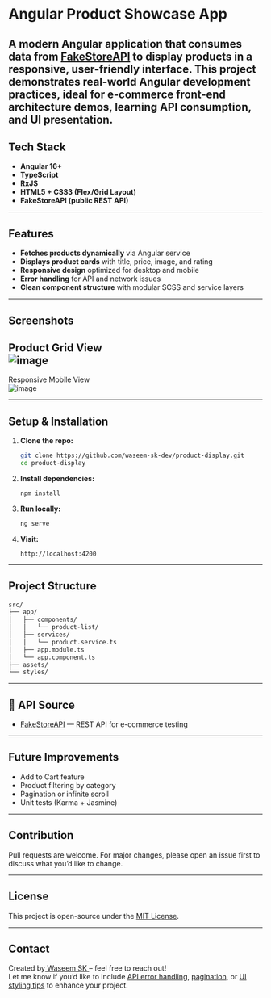 # Angular Product Showcase App

A modern Angular application that consumes data from [FakeStoreAPI](https://fakestoreapi.com/) to display products in a responsive, user-friendly interface. This project demonstrates real-world Angular development practices, ideal for e-commerce front-end architecture demos, learning API consumption, and UI presentation.
---

## Tech Stack

* **Angular 16+**
* **TypeScript**
* **RxJS**
* **HTML5 + CSS3 (Flex/Grid Layout)**
* **FakeStoreAPI (public REST API)**

---

## Features

* **Fetches products dynamically** via Angular service
* **Displays product cards** with title, price, image, and rating
* **Responsive design** optimized for desktop and mobile
* **Error handling** for API and network issues
* **Clean component structure** with modular SCSS and service layers

---

## Screenshots

 Product Grid View                               
![image](https://github.com/user-attachments/assets/904eacc0-d580-422f-961a-2024b56be5f0)
----------------------------------------------
Responsive Mobile View                         
![image](https://github.com/user-attachments/assets/26a11c82-5cc6-457c-a13c-ac1034c1e169)
 

---

## Setup & Installation

1. **Clone the repo:**

   ```bash
   git clone https://github.com/waseem-sk-dev/product-display.git
   cd product-display
   ```

2. **Install dependencies:**

   ```bash
   npm install
   ```

3. **Run locally:**

   ```bash
   ng serve
   ```

4. **Visit:**

   ```
   http://localhost:4200
   ```

---

##  Project Structure

```bash
src/
├── app/
│   ├── components/
│   │   └── product-list/
│   ├── services/
│   │   └── product.service.ts
│   ├── app.module.ts
│   └── app.component.ts
├── assets/
└── styles/
```

---

## 📱 API Source

* [FakeStoreAPI](https://fakestoreapi.com/) — REST API for e-commerce testing

---

## Future Improvements

*  Add to Cart feature
*  Product filtering by category
*  Pagination or infinite scroll
*  Unit tests (Karma + Jasmine)

---

##  Contribution

Pull requests are welcome. For major changes, please open an issue first to discuss what you’d like to change.

---

##  License

This project is open-source under the [MIT License](LICENSE).

---

## Contact
Created by<a href="https://github.com/waseem-sk-dev"> Waseem SK </a> – feel free to reach out!<br>
Let me know if you’d like to include [API error handling](f), [pagination](f), or [UI styling tips](f) to enhance your project.
